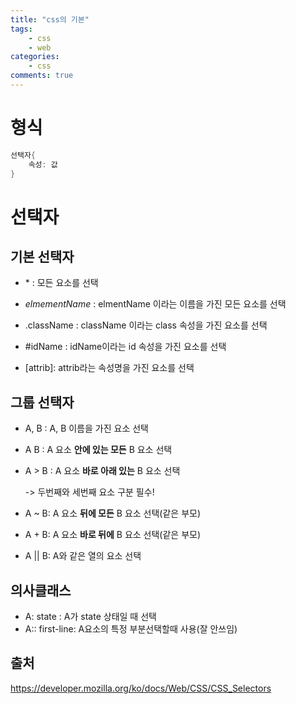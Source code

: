 ```yaml
---
title: "css의 기본"
tags: 
    - css
    - web
categories: 
    - css
comments: true
---
```



# 형식

```cs
선택자{
    속성: 값
}
```

# 선택자

## 기본 선택자

- \*    : 모든 요소를 선택

- _elmementName_    : elmentName 이라는 이름을 가진 모든 요소를 선택

- .className : className 이라는 class 속성을 가진 요소를 선택

- \#idName  : idName이라는 id 속성을 가진 요소를 선택

- \[attrib\]: attrib라는 속성명을 가진 요소를 선택

## 그룹 선택자

- A, B  : A, B 이름을 가진 요소 선택

- A B : A 요소 __안에 있는 모든__ B 요소 선택

- A > B : A 요소 __바로 아래 있는__ B 요소 선택

    -> 두번째와 세번째 요소 구분 필수!

- A ~ B: A 요소 __뒤에 모든__ B 요소 선택(같은 부모)

- A + B: A 요소 __바로 뒤에__ B 요소 선택(같은 부모)

- A || B: A와 같은 열의 요소 선택

## 의사클래스

- A: state : A가 state 상태일 때 선택
- A:: first-line: A요소의 특정 부분선택할때 사용(잘 안쓰임)

## 출처
https://developer.mozilla.org/ko/docs/Web/CSS/CSS_Selectors